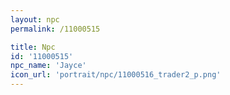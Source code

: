 ```yaml
---
layout: npc
permalink: /11000515

title: Npc
id: '11000515'
npc_name: 'Jayce'
icon_url: 'portrait/npc/11000516_trader2_p.png'
---
```

